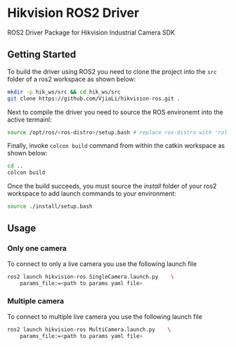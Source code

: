 # Hikvision ROS2 Driver
ROS2 Driver Package for Hikvision Industrial Camera SDK


## Getting Started
To build the driver using ROS2 you need to clone the project into the `src` folder of a ros2
workspace as shown below:

```bash
mkdir -p hik_ws/src && cd hik_ws/src
git clone https://github.com/VjiaLi/hikvision-ros.git .
```

Next to compile the driver you need to source the ROS environemt into the active termainl:
```bash
source /opt/ros/<ros-distro>/setup.bash # replace ros-distro with 'rolling', 'humble', 'iron' or 'jazzy'
```

Finally, invoke `colcon build` command from within the catkin workspace as shown below:
```bash
cd ..
colcon build
```

Once the build succeeds, you must source the _install_ folder of your ros2 workspace to add launch
commands to your environment:
```bash
source ./install/setup.bash
```

## Usage

### Only one camera
To connect to only a live camera you use the following launch file
```bash
ros2 launch hikvision-ros SingleCamera.launch.py    \
    params_file:=<path to params yaml file>
```

### Multiple camera
To connect to multiple live camera you use the following launch file
```bash
ros2 launch hikvision-ros MultiCamera.launch.py    \
    params_file:=<path to params yaml file>
```